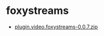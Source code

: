 # foxystreams
<p>
  <ul>
    <li><a href="zips/plugin.video.foxystreams/plugin.video.foxystreams-0.0.7.zip">plugin.video.foxystreams-0.0.7.zip</a></li>
  </ul>
</p>
